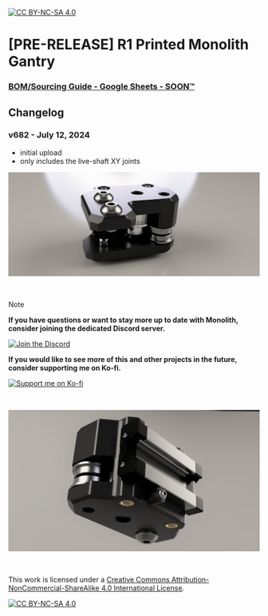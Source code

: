 [![CC BY-NC-SA 4.0][cc-by-nc-sa-shield]][cc-by-nc-sa]

# [PRE-RELEASE] R1 Printed Monolith Gantry

### [BOM/Sourcing Guide - Google Sheets - SOON™ ](https://docs.google.com/spreadsheets/d/1RIai7CNpbDsj-eTeLl5jht6svjdHanomWHTbR4IC2LE/edit?usp=sharing)

## Changelog

### v682 - July 12, 2024
- initial upload
- only includes the live-shaft XY joints

![1](Images/R1_XY_1.png)

<br/>

> [!NOTE]
> **If you have questions or want to stay more up to date with Monolith, consider joining the dedicated Discord server.**
>
> [![Join the Discord](https://discord.com/api/guilds/1227971059764953230/widget.png?style=banner3)](https://discord.gg/JanBKxAzDz)
>
> **If you would like to see more of this and other projects in the future, consider supporting me on Ko-fi.**
>
> [![Support me on Ko-fi](https://github.com/CloakedWayne/Monolith_Gantry_V2-VT/blob/main/Images/kofi_short_button_white.png)](https://ko-fi.com/cloakedwayne)

<br/>

![2](Images/R1_XY_2.png)

<br/>

This work is licensed under a
[Creative Commons Attribution-NonCommercial-ShareAlike 4.0 International License][cc-by-nc-sa].

[![CC BY-NC-SA 4.0][cc-by-nc-sa-image]][cc-by-nc-sa]

[cc-by-nc-sa]: http://creativecommons.org/licenses/by-nc-sa/4.0/
[cc-by-nc-sa-image]: https://licensebuttons.net/l/by-nc-sa/4.0/88x31.png
[cc-by-nc-sa-shield]: https://img.shields.io/badge/License-CC%20BY--NC--SA%204.0-lightgrey.svg
